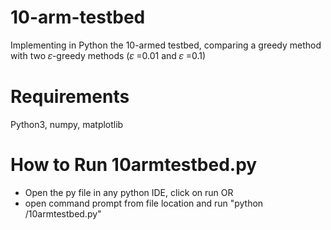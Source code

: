# 10-arm-testbed
Implementing in Python the 10-armed testbed, comparing a greedy  method with two 𝜀-greedy methods (𝜀 =0.01 and 𝜀 =0.1)

# Requirements
Python3, numpy, matplotlib

# How to Run 10armtestbed.py
- Open the py file in any python IDE, click on run
OR
- open command prompt from file location and run "python /10armtestbed.py"


